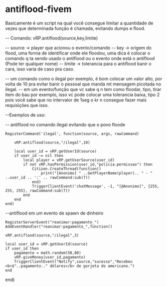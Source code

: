 # antiflood-fivem
Basicamente é um script na qual você consegue limitar a quantidade de vezes que determinada função é chamada, evitando dumps e flood.

-- Comando: vRP.antiflood(source,key,limite)

-- source 	-> player que acionou o evento/comando
-- key 		-> origem do flood, uma forma de identificar onde ele floodou, uma dica é colocar o comando q ta sendo usado o antiflood ou o evento onde está o antiflood (Pode ter qualquer nome)
-- limite 	-> tolerancia para o antiflood banir o cara, isso varia de caso pra caso.

--				um comando como o ilegal por exemplo, é bom colocar um valor alto, por volta de 10 pra evitar banir o pessoal que manda mt mensagem picotada no ilegal.
--				em um evento/função que vc sabe q n tem como floodar, tipo, tirar item do bau por exemplo, isso vc pode colocar uma tolerancia baixa, tipo 2 pois você sabe que no intervalor de 1seg o kr n consegue fazer mais requisições que isso.



--Exemplos de uso:

-- antiflood no comando ilegal evitando que o povo floode

	RegisterCommand('ilegal', function(source, args, rawCommand)
	
		vRP.antiflood(source,"/ilegal",10)
		
		local user_id = vRP.getUserId(source)
		if user_id ~= nil then
			local player = vRP.getUserSource(user_id)
			if not vRP.hasPermission(user_id,"policia.permissao") then
				Citizen.CreateThread(function()
					print("[Anonimo] " ..GetPlayerName(player).. " - " ..user_id .. ':' .. rawCommand:sub(7))					
				end)
				TriggerClientEvent('chatMessage', -1, "[@Anonimo]", {255, 255, 255}, rawCommand:sub(7))			
			end
		end
	end)


--antiflood em um evento de spawn de dinheiro

	RegisterServerEvent("reanimar:pagamento_")
	AddEventHandler("reanimar:pagamento_",function()

	vRP.antiflood(source,"/ilegal",3)
	
	local user_id = vRP.getUserId(source)
	if user_id then
		pagamento = math.random(50,80)
		vRP.giveMoney(user_id,pagamento)
		TriggerClientEvent("Notify",source,"sucesso","Recebeu <b>$"..pagamento.." dólares</b> de gorjeta do americano.")
	end
end)
